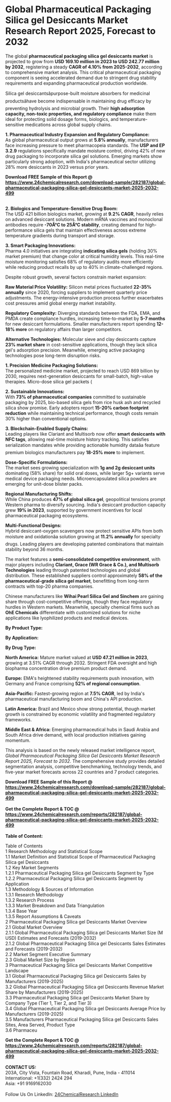 <h1>Global Pharmaceutical Packaging Silica gel Desiccants Market Research Report 2025, Forecast to 2032</h1><p>The global <strong>pharmaceutical packaging silica gel desiccants market</strong> is projected to grow from <strong>USD 169.10 million in 2023 to USD 242.77 million by 2032</strong>, registering a steady <strong>CAGR of 4.10% from 2025-2032</strong>, according to comprehensive market analysis. This critical pharmaceutical packaging component is seeing accelerated demand due to stringent drug stability requirements and expanding pharmaceutical production worldwide.</p><p>Silica gel desiccantsâpurpose-built moisture absorbers for medicinal productsâhave become indispensable in maintaining drug efficacy by preventing hydrolysis and microbial growth. Their <strong>high adsorption capacity, non-toxic properties, and regulatory compliance</strong> make them ideal for protecting solid dosage forms, biologics, and temperature-sensitive medications across global supply chains.</p><p><strong>1. Pharmaceutical Industry Expansion and Regulatory Compliance:</strong><br>
As global pharmaceutical output grows at <strong>5.8% annually</strong>, manufacturers face increasing pressure to meet pharmacopeia standards. The <strong>USP  and EP 3.2.9</strong> regulations specifically mandate moisture control, driving 42% of new drug packaging to incorporate silica gel solutions. Emerging markets show particularly strong adoption, with India's pharmaceutical sector utilizing 28% more desiccants in 2023 versus prior years.</p><div><b>Download FREE Sample of this Report @ 
            <a href="https://www.24chemicalresearch.com/download-sample/282187/global-pharmaceutical-packaging-silica-gel-desiccants-market-2025-2032-499">
            https://www.24chemicalresearch.com/download-sample/282187/global-pharmaceutical-packaging-silica-gel-desiccants-market-2025-2032-499</a></b></div><br><p><strong>2. Biologics and Temperature-Sensitive Drug Boom:</strong><br>
The USD 421 billion biologics market, growing at <strong>9.2% CAGR</strong>, heavily relies on advanced desiccant solutions. Modern mRNA vaccines and monoclonal antibodies require <strong>-70Â°C to 25Â°C stability</strong>, creating demand for high-performance silica gels that maintain effectiveness across extreme temperature gradients during transport and storage.</p><p><strong>3. Smart Packaging Innovations:</strong><br>
Pharma 4.0 initiatives are integrating <strong>indicating silica gels</strong> (holding 30% market premium) that change color at critical humidity levels. This real-time moisture monitoring satisfies 68% of regulatory audits more efficiently while reducing product recalls by up to 40% in climate-challenged regions.</p><p>Despite robust growth, several factors constrain market expansion:</p><p><strong>Raw Material Price Volatility:</strong> Silicon metal prices fluctuated <strong>22-35% annually</strong> since 2020, forcing suppliers to implement quarterly price adjustments. The energy-intensive production process further exacerbates cost pressures amid global energy market instability.</p><p><strong>Regulatory Complexity:</strong> Diverging standards between the FDA, EMA, and PMDA create compliance hurdles, increasing time-to-market by <strong>5-7 months</strong> for new desiccant formulations. Smaller manufacturers report spending <strong>12-18% more</strong> on regulatory affairs than larger competitors.</p><p><strong>Alternative Technologies:</strong> Molecular sieve and clay desiccants capture <strong>23% market share</strong> in cost-sensitive applications, though they lack silica gel's adsorption precision. Meanwhile, emerging active packaging technologies pose long-term disruption risks.</p><p><strong>1. Precision Medicine Packaging Solutions:</strong><br>
The personalized medicine market, projected to reach USD 869 billion by 2030, requires next-generation desiccants for small-batch, high-value therapies. Micro-dose silica gel packets (

</p><p><strong>2. Sustainable Innovations:</strong><br>
With <strong>73% of pharmaceutical companies</strong> committed to sustainable packaging by 2025, bio-based silica gels from rice husk ash and recycled silica show promise. Early adopters report <strong>15-20% carbon footprint reduction</strong> while maintaining technical performance, though costs remain 30% higher than conventional options.</p><p><strong>3. Blockchain-Enabled Supply Chains:</strong><br>
Leading players like Clariant and Multisorb now offer <strong>smart desiccants with NFC tags</strong>, allowing real-time moisture history tracking. This satisfies serialization mandates while providing actionable humidity dataâa feature premium biologics manufacturers pay <strong>18-25% more</strong> to implement.</p><p><strong>Dose-Specific Formulations:</strong><br>
	The market sees growing specialization with <strong>1g and 2g desiccant units</strong> dominating (58% share) for solid oral doses, while larger 5g+ variants serve medical device packaging needs. Microencapsulated silica powders are emerging for unit-dose blister packs.</p><p><strong>Regional Manufacturing Shifts:</strong><br>
	While China produces <strong>47% of global silica gel</strong>, geopolitical tensions prompt Western pharma to diversify sourcing. India's desiccant production capacity grew <strong>19% in 2023</strong>, supported by government incentives for local pharmaceutical packaging ecosystems.</p><p><strong>Multi-Functional Designs:</strong><br>
	Hybrid desiccant-oxygen scavengers now protect sensitive APIs from both moisture and oxidationâa solution growing at <strong>11.2% annually</strong> for specialty drugs. Leading players are developing patented combinations that maintain stability beyond 36 months.</p><p>The market features a <strong>semi-consolidated competitive environment</strong>, with major players including <strong>Clariant, Grace (WR Grace &amp; Co.), and Multisorb Technologies</strong> leading through patented technologies and global distribution. These established suppliers control approximately <strong>58% of the pharmaceutical-grade silica gel market</strong>, benefitting from long-term contracts with top-20 pharma companies.</p><p>Chinese manufacturers like <strong>Wihai Pearl Silica Gel and Sinchem</strong> are gaining share through cost-competitive offerings, though they face regulatory hurdles in Western markets. Meanwhile, specialty chemical firms such as <strong>OhE Chemicals</strong> differentiate with customized solutions for niche applications like lyophilized products and medical devices.</p><p><strong>By Product Type:</strong></p><p><strong>By Application:</strong></p><p><strong>By Drug Type:</strong></p><p><strong>North America:</strong> Mature market valued at <strong>USD 47.21 million in 2023</strong>, growing at 3.51% CAGR through 2032. Stringent FDA oversight and high biopharma concentration drive premium product demand.</p><p><strong>Europe:</strong> EMA's heightened stability requirements push innovation, with Germany and France comprising <strong>52% of regional consumption</strong>.</p><p><strong>Asia-Pacific:</strong> Fastest-growing region at <strong>7.5% CAGR</strong>, led by India's pharmaceutical manufacturing boom and China's API production.</p><p><strong>Latin America:</strong> Brazil and Mexico show strong potential, though market growth is constrained by economic volatility and fragmented regulatory frameworks.</p><p><strong>Middle East &amp; Africa:</strong> Emerging pharmaceutical hubs in Saudi Arabia and South Africa drive demand, with local production initiatives gaining momentum.</p><p>This analysis is based on the newly released market intelligence report, <em>Global Pharmaceutical Packaging Silica Gel Desiccants Market Research Report 2025, Forecast to 2032</em>. The comprehensive study provides detailed segmentation analysis, competitive benchmarking, technology trends, and five-year market forecasts across 22 countries and 7 product categories.</p><div><b>Download FREE Sample of this Report @ 
            <a href="https://www.24chemicalresearch.com/download-sample/282187/global-pharmaceutical-packaging-silica-gel-desiccants-market-2025-2032-499">
            https://www.24chemicalresearch.com/download-sample/282187/global-pharmaceutical-packaging-silica-gel-desiccants-market-2025-2032-499</a></b></div><br><div><b>Get the Complete Report & TOC @ 
            <a href="https://www.24chemicalresearch.com/reports/282187/global-pharmaceutical-packaging-silica-gel-desiccants-market-2025-2032-499">
            https://www.24chemicalresearch.com/reports/282187/global-pharmaceutical-packaging-silica-gel-desiccants-market-2025-2032-499</a></b></div><br>
            <b>Table of Content:</b><p>Table of Contents<br />
1 Research Methodology and Statistical Scope<br />
1.1 Market Definition and Statistical Scope of Pharmaceutical Packaging Silica gel Desiccants<br />
1.2 Key Market Segments<br />
1.2.1 Pharmaceutical Packaging Silica gel Desiccants Segment by Type<br />
1.2.2 Pharmaceutical Packaging Silica gel Desiccants Segment by Application<br />
1.3 Methodology & Sources of Information<br />
1.3.1 Research Methodology<br />
1.3.2 Research Process<br />
1.3.3 Market Breakdown and Data Triangulation<br />
1.3.4 Base Year<br />
1.3.5 Report Assumptions & Caveats<br />
2 Pharmaceutical Packaging Silica gel Desiccants Market Overview<br />
2.1 Global Market Overview<br />
2.1.1 Global Pharmaceutical Packaging Silica gel Desiccants Market Size (M USD) Estimates and Forecasts (2019-2032)<br />
2.1.2 Global Pharmaceutical Packaging Silica gel Desiccants Sales Estimates and Forecasts (2019-2032)<br />
2.2 Market Segment Executive Summary<br />
2.3 Global Market Size by Region<br />
3 Pharmaceutical Packaging Silica gel Desiccants Market Competitive Landscape<br />
3.1 Global Pharmaceutical Packaging Silica gel Desiccants Sales by Manufacturers (2019-2025)<br />
3.2 Global Pharmaceutical Packaging Silica gel Desiccants Revenue Market Share by Manufacturers (2019-2025)<br />
3.3 Pharmaceutical Packaging Silica gel Desiccants Market Share by Company Type (Tier 1, Tier 2, and Tier 3)<br />
3.4 Global Pharmaceutical Packaging Silica gel Desiccants Average Price by Manufacturers (2019-2025)<br />
3.5 Manufacturers Pharmaceutical Packaging Silica gel Desiccants Sales Sites, Area Served, Product Type<br />
3.6 Pharmaceu</p><div><b>Get the Complete Report & TOC @ 
            <a href="https://www.24chemicalresearch.com/reports/282187/global-pharmaceutical-packaging-silica-gel-desiccants-market-2025-2032-499">
            https://www.24chemicalresearch.com/reports/282187/global-pharmaceutical-packaging-silica-gel-desiccants-market-2025-2032-499</a></b></div><br><b>CONTACT US:</b><br>
            203A, City Vista, Fountain Road, Kharadi, Pune, India - 411014<br>
            International: +1(332) 2424 294<br>
            Asia: +91 9169162030 <br><br>
            Follow Us On LinkedIn: <a href="https://www.linkedin.com/company/24chemicalresearch/">24ChemicalResearch LinkedIn</a>